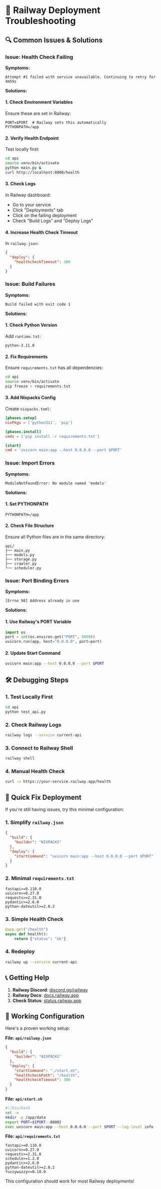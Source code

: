 # 🚂 Railway Deployment Troubleshooting

## 🔍 Common Issues & Solutions

### Issue: Health Check Failing

**Symptoms:**

```
Attempt #1 failed with service unavailable. Continuing to retry for 4m59s
```

**Solutions:**

#### 1. Check Environment Variables

Ensure these are set in Railway:

```env
PORT=$PORT  # Railway sets this automatically
PYTHONPATH=/app
```

#### 2. Verify Health Endpoint

Test locally first:

```bash
cd api
source venv/bin/activate
python main.py &
curl http://localhost:8000/health
```

#### 3. Check Logs

In Railway dashboard:

- Go to your service
- Click "Deployments" tab
- Click on the failing deployment
- Check "Build Logs" and "Deploy Logs"

#### 4. Increase Health Check Timeout

In `railway.json`:

```json
{
  "deploy": {
    "healthcheckTimeout": 300
  }
}
```

### Issue: Build Failures

**Symptoms:**

```
Build failed with exit code 1
```

**Solutions:**

#### 1. Check Python Version

Add `runtime.txt`:

```
python-3.11.0
```

#### 2. Fix Requirements

Ensure `requirements.txt` has all dependencies:

```bash
cd api
source venv/bin/activate
pip freeze > requirements.txt
```

#### 3. Add Nixpacks Config

Create `nixpacks.toml`:

```toml
[phases.setup]
nixPkgs = ['python311', 'pip']

[phases.install]
cmds = ['pip install -r requirements.txt']

[start]
cmd = 'uvicorn main:app --host 0.0.0.0 --port $PORT'
```

### Issue: Import Errors

**Symptoms:**

```
ModuleNotFoundError: No module named 'models'
```

**Solutions:**

#### 1. Set PYTHONPATH

```env
PYTHONPATH=/app
```

#### 2. Check File Structure

Ensure all Python files are in the same directory:

```
api/
├── main.py
├── models.py
├── storage.py
├── crawler.py
└── scheduler.py
```

### Issue: Port Binding Errors

**Symptoms:**

```
[Errno 98] Address already in use
```

**Solutions:**

#### 1. Use Railway's PORT Variable

```python
import os
port = int(os.environ.get("PORT", 8000))
uvicorn.run(app, host="0.0.0.0", port=port)
```

#### 2. Update Start Command

```bash
uvicorn main:app --host 0.0.0.0 --port $PORT
```

## 🛠️ Debugging Steps

### 1. Test Locally First

```bash
cd api
python test_api.py
```

### 2. Check Railway Logs

```bash
railway logs --service current-api
```

### 3. Connect to Railway Shell

```bash
railway shell
```

### 4. Manual Health Check

```bash
curl -v https://your-service.railway.app/health
```

## 🚀 Quick Fix Deployment

If you're still having issues, try this minimal configuration:

### 1. Simplify `railway.json`

```json
{
  "build": {
    "builder": "NIXPACKS"
  },
  "deploy": {
    "startCommand": "uvicorn main:app --host 0.0.0.0 --port $PORT"
  }
}
```

### 2. Minimal `requirements.txt`

```
fastapi>=0.110.0
uvicorn>=0.27.0
requests>=2.31.0
pydantic>=2.6.0
python-dateutil>=2.8.2
```

### 3. Simple Health Check

```python
@app.get("/health")
async def health():
    return {"status": "ok"}
```

### 4. Redeploy

```bash
railway up --service current-api
```

## 📞 Getting Help

1. **Railway Discord**: [discord.gg/railway](https://discord.gg/railway)
2. **Railway Docs**: [docs.railway.app](https://docs.railway.app)
3. **Check Status**: [status.railway.app](https://status.railway.app)

## 🎯 Working Configuration

Here's a proven working setup:

**File: `api/railway.json`**

```json
{
  "build": {
    "builder": "NIXPACKS"
  },
  "deploy": {
    "startCommand": "./start.sh",
    "healthcheckPath": "/health",
    "healthcheckTimeout": 300
  }
}
```

**File: `api/start.sh`**

```bash
#!/bin/bash
set -e
mkdir -p /app/data
export PORT=${PORT:-8000}
exec uvicorn main:app --host 0.0.0.0 --port $PORT --log-level info
```

**File: `api/requirements.txt`**

```
fastapi>=0.110.0
uvicorn>=0.27.0
requests>=2.31.0
schedule>=1.2.0
pydantic>=2.6.0
python-dateutil>=2.8.2
fuzzywuzzy>=0.18.0
```

This configuration should work for most Railway deployments!
